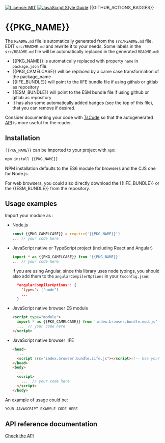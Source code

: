 [![License: MIT](https://img.shields.io/badge/License-MIT-yellow.svg)](https://opensource.org/licenses/MIT)
[![JavaScript Style Guide](https://img.shields.io/badge/code_style-standard-brightgreen.svg)](https://standardjs.com)
{{GITHUB_ACTIONS_BADGES}}

# {{PKG_NAME}}

The `README.md` file is automatically generated from the `src/README.md` file. EDIT `src/README.md` and rewrite it to your needs. Some labels in the `src/README.md` file will be automatically replaced in the generated `README.md`:

- &#123;&#123;PKG_NAME&#125;&#125; is automatically replaced with property `name` in `package.json` file.
- &#123;&#123;PKG_CAMELCASE&#125;&#125; will be replaced by a came case transformation of the package_name
- &#123;&#123;IIFE_BUNDLE&#125;&#125; will point to the IIFE bundle file if using github or gitlab as repository
- &#123;&#123;ESM_BUNDLE&#125;&#125; will point to the ESM bundle file if using github or gitlab as repository
- It has also some automatically added badges (see the top of this file), that you can remove if desired.

Consider documenting your code with [TsCode](https://tsdoc.org/) so that the autogenerated [API](./docs/API.md) is more useful for the reader.

## Installation

`{{PKG_NAME}}` can be imported to your project with `npm`:

```bash
npm install {{PKG_NAME}}
```

NPM installation defaults to the ES6 module for browsers and the CJS one for Node.js.

For web browsers, you could also directly download the {{IIFE_BUNDLE}} or the {{ESM_BUNDLE}} from the repository.

## Usage examples

Import your module as :

- Node.js

   ```javascript
   const {{PKG_CAMELCASE}} = require('{{PKG_NAME}}')
   ... // your code here
   ```

- JavaScript native or TypeScript project (including React and Angular)

   ```javascript
   import * as {{PKG_CAMELCASE}} from '{{PKG_NAME}}'
   ... // your code here
   ```

   If you are using Angular, since this library uses node typings, you should also add them to the `angularCompilerOptions` in your `tsconfig.json`:

   ```json
     "angularCompilerOptions": {
       "types": ["node"]
       ...
     }
   ```

- JavaScript native browser ES module

   ```html
   <script type="module">
     import * as {{PKG_CAMELCASE}} from 'index.browser.bundle.mod.js'  // Use your actual path to the browser mod bundle, which you can find in the dist directory
     ...  // your code here
   </script>
   ```

- JavaScript native browser IIFE

   ```html
   <head>
     ...
     <script src="index.browser.bundle.iife.js"></script><!-- Use your actual path to the browser iife bundle, which you can find in the dist -->
   </head>
   <body>
     ...
     <script>
       ...  // your code here
     </script>
   </body>
   ```

An example of usage could be:

```javascript
YOUR JAVASCRIPT EXAMPLE CODE HERE
```

## API reference documentation

[Check the API](./docs/API.md)
